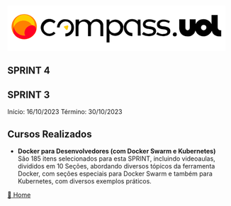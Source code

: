 ![Logo da CompassUoL](/img/Logo_CompassUOL.png)
## SPRINT 4
## SPRINT 3
Início: 16/10/2023 Término: 30/10/2023

## Cursos Realizados

* **Docker para Desenvolvedores (com Docker Swarm e Kubernetes)**</br>
São 185 itens selecionados para esta SPRINT, incluindo videoaulas, divididos em 10 Seções, abordando diversos tópicos da ferramenta Docker, com seções especiais para Docker Swarm e também para Kubernetes, com diversos exemplos práticos.



[:file_folder: Home](/)